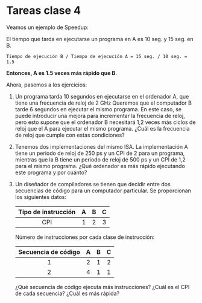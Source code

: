 # Tareas clase 4

Veamos un ejemplo de Speedup:

El tiempo que tarda en ejecutarse un programa en A es 10 seg. y 15 seg. en B.

```
Tiempo de ejecución B / Tiempo de ejecución A = 15 seg. / 10 seg. = 1.5
```

**Entonces, A es 1.5 veces más rápido que B**.

Ahora, pasemos a los ejercicios:

1. Un programa tarda 10 segundos en ejecutarse en el ordenador A, que tiene una frecuencia de reloj de 2 GHz Queremos que el computador B tarde 6 segundos en ejecutar el mismo programa. En este caso, se puede introducir una mejora para incrementar la frecuencia de reloj, pero esto supone que el ordenador B necesitará 1,2 veces más ciclos de reloj que el A para ejecutar el mismo programa. ¿Cuál es la frecuencia de reloj que cumple con estas condiciones?
2. Tenemos dos implementaciones del mismo ISA. La implementación A tiene un periodo de reloj de 250 ps y un CPI de 2 para un programa, mientras que la B tiene un periodo de reloj de 500 ps y un CPI de 1,2 para el mismo programa. ¿Qué ordenador es más rápido ejecutando este programa y por cuánto?
3. Un diseñador de compiladores se tienen que decidir entre dos secuencias de código para un computador particular. Se proporcionan los siguientes datos:

    | Tipo de instrucción | A | B | C | 
    |:-------------------:|:-:|:-:|:-:| 
    | CPI                 | 1 | 2 | 3 |

    Número de instrucciones por cada clase de instrucción:
 
    
    | Secuencia de código  | A | B | C |
    |:-------------------:|:-:|:-:|:-:| 
    | 1 | 2 | 1 | 2 |  
    | 2 | 4 | 1 | 1 |

    ¿Qué secuencia de código ejecuta más instrucciones?
    ¿Cuál es el CPI de cada secuencia? ¿Cuál es más rápida?

